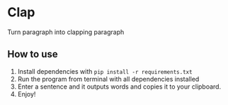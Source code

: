# Clap
Turn paragraph into clapping paragraph
## How to use
1. Install dependencies with `pip install -r requirements.txt`
1. Run the program from terminal with all dependencies installed
1. Enter a sentence and it outputs words and copies it to your clipboard.
1. Enjoy!
